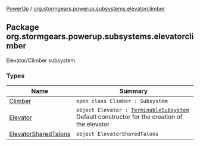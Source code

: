 [PowerUp](../index.md) / [org.stormgears.powerup.subsystems.elevatorclimber](./index.md)

## Package org.stormgears.powerup.subsystems.elevatorclimber

Elevator/Climber subsystem.

### Types

| Name | Summary |
|---|---|
| [Climber](-climber/index.md) | `open class Climber : Subsystem` |
| [Elevator](-elevator/index.md) | `object Elevator : `[`TerminableSubsystem`](../org.stormgears.utils.concurrency/-terminable-subsystem/index.md)<br>Default constructor for the creation of the elevator |
| [ElevatorSharedTalons](-elevator-shared-talons/index.md) | `object ElevatorSharedTalons` |
